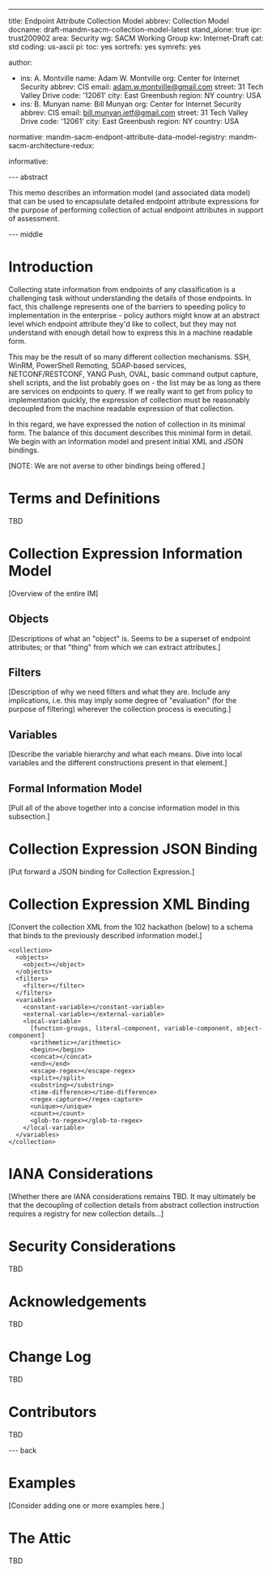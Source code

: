 ---
title: Endpoint Attribute Collection Model
abbrev: Collection Model
docname: draft-mandm-sacm-collection-model-latest
stand_alone: true
ipr: trust200902
area: Security
wg: SACM Working Group
kw: Internet-Draft
cat: std
coding: us-ascii
pi:
  toc: yes
  sortrefs: yes
  symrefs: yes

author:
- ins: A. Montville
  name: Adam W. Montville
  org: Center for Internet Security
  abbrev: CIS
  email: adam.w.montville@gmail.com
  street: 31 Tech Valley Drive
  code: '12061'
  city: East Greenbush
  region: NY
  country: USA
- ins: B. Munyan
  name: Bill Munyan
  org: Center for Internet Security
  abbrev: CIS
  email: bill.munyan.ietf@gmail.com
  street: 31 Tech Valley Drive
  code: '12061'
  city: East Greenbush
  region: NY
  country: USA

normative:
  mandm-sacm-endpont-attribute-data-model-registry:
  mandm-sacm-architecture-redux:


informative:



--- abstract

This memo describes an information model (and associated data model) that can be used to encapsulate detailed endpoint attribute expressions for the purpose of performing collection of actual endpoint attributes in support of assessment.

--- middle


# Introduction

Collecting state information from endpoints of any classification is a challenging task without understanding the details of those endpoints. In fact, this challenge represents one of the barriers to speeding policy to implementation in the enterprise - policy authors might know at an abstract level which endpoint attribute they'd like to collect, but they may not understand with enough detail how to express this in a machine readable form.

This may be the result of so many different collection mechanisms. SSH, WinRM, PowerShell Remoting, SOAP-based services, NETCONF/RESTCONF, YANG Push, OVAL, basic command output capture, shell scripts, and the list probably goes on - the list may be as long as there are services on endpoints to query. If we really want to get from policy to implementation quickly, the expression of collection must be reasonably decoupled from the machine readable expression of that collection.

In this regard, we have expressed the notion of collection in its minimal form. The balance of this document describes this minimal form in detail. We begin with an information model and present initial XML and JSON bindings.

[NOTE: We are not averse to other bindings being offered.]

# Terms and Definitions

TBD

# Collection Expression Information Model

[Overview of the entire IM]

## Objects

[Descriptions of what an "object" is. Seems to be a superset of endpoint attributes; or that "thing" from which we can extract attributes.]

## Filters

[Description of why we need filters and what they are. Include any implications, i.e. this may imply some degree of "evaluation" (for the purpose of filtering) wherever the collection process is executing.]

## Variables

[Describe the variable hierarchy and what each means. Dive into local variables and the different constructions present in that element.]

## Formal Information Model

[Pull all of the above together into a concise information model in this subsection.]

# Collection Expression JSON Binding

[Put forward a JSON binding for Collection Expression.]

# Collection Expression XML Binding

[Convert the collection XML from the 102 hackathon (below) to a schema that binds to the previously described information model.]

    <collection>
      <objects>
        <object></object>
      </objects>
      <filters>
        <filter></filter>
      </filters>
      <variables>
        <constant-variable></constant-variable>
        <external-variable></external-variable>
        <local-variable>
          [function-groups, literal-component, variable-component, object-component]
          <arithmetic></arithmetic>
          <begin></begin>
          <concat></concat>
          <end></end>
          <escape-regex></escape-regex>
          <split></split>
          <substring></substring>
          <time-difference></time-difference>
          <regex-capture></regex-capture>
          <unique></unique>
          <count></count>
          <glob-to-regex></glob-to-regex>
        </local-variable>
      </variables>
    </collection>


#  IANA Considerations

[Whether there are IANA considerations remains TBD. It may ultimately be that the decoupling of collection details from abstract collection instruction requires a registry for new collection details...]

#  Security Considerations

TBD

#  Acknowledgements

TBD

#  Change Log

TBD


# Contributors

TBD

--- back

# Examples

[Consider adding one or more examples here.]

# The Attic

TBD
